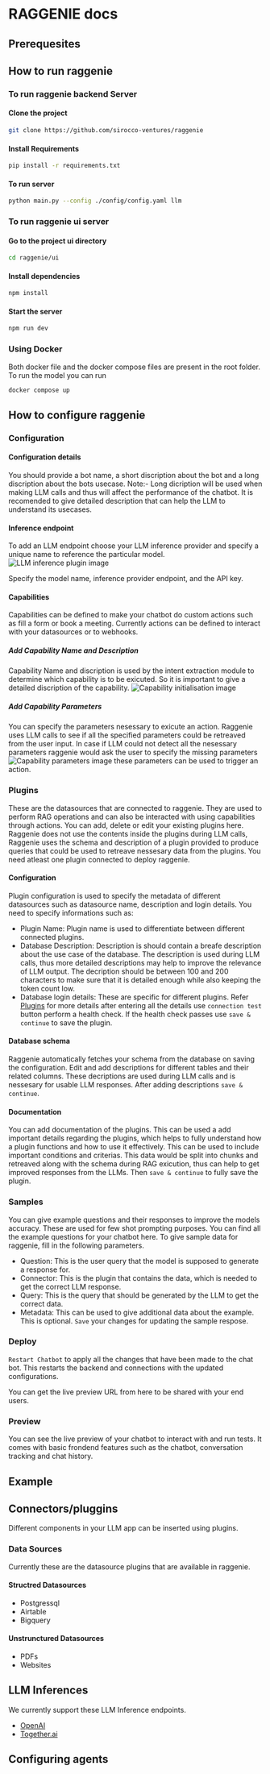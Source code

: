 # RAGGENIE docs

## Prerequesites

## How to run raggenie

### To run raggenie backend Server

#### Clone the project
```bash
git clone https://github.com/sirocco-ventures/raggenie
```

#### Install Requirements
```bash
pip install -r requirements.txt
```

#### To run server
```bash
python main.py --config ./config/config.yaml llm
```

### To run raggenie ui server


#### Go to the project ui directory

```bash
cd raggenie/ui
```

#### Install dependencies

```bash
npm install
```

#### Start the server

```bash
npm run dev
```

<!-- ### Using RAGGENIE backend API
To run just the backend API you can run -->
### Using Docker
Both docker file and the docker compose files are present in the root folder. To run the model you can run
```bash
docker compose up
```

## How to configure raggenie

### Configuration
#### Configuration details
You should provide a bot name, a short discription about the bot and a long discription about the bots usecase.
Note:- Long dicription will be used when making LLM calls and thus will affect the performance of the chatbot. It is recomended to give detailed description that can help the LLM to understand its usecases.

#### Inference endpoint
To add an LLM endpoint choose your LLM inference provider and specify a unique name to reference the particular model.
![LLM inference plugin image](../../static/img/inferance_end_point.png?raw=true)

Specify the model name, inference provider endpoint, and the API key.

#### Capabilities
Capabilities can be defined to make your chatbot do custom actions such as fill a form or book a meeting. Currently actions can be defined to interact with your datasources or to webhooks.
##### Add Capability Name and Description
Capability Name and discription is used by the intent extraction module to determine which capability is to be exicuted. So it is important to give a detailed discription of the capability.
![Capability initialisation image](../../static/img/Capbilities.png?raw=true)
##### Add Capability Parameters
You can specify the parameters nesessary to exicute an action. Raggenie uses LLM calls to see if all the specified parameters could be retreaved from the user input. In case if LLM could not detect all the nesessary parameters raggenie would ask the user to specify the missing parameters
![Capability parameters image](../../static/img/Create_parameter.png?raw=true)
these parameters can be used to trigger an action.

### Plugins
These are the datasources that are connected to raggenie. They are used to perform RAG operations and can also be interacted with using capabilities through actions. You can add, delete or edit your existing plugins here. Raggenie does not use the contents inside the plugins during LLM calls, Raggenie uses the schema and description of a plugin provided to produce queries that could be used to retreave nessesary data from the plugins. You need atleast one plugin connected to deploy raggenie.

#### Configuration
Plugin configuration is used to specify the metadata of different datasources such as datasource name, description and login details.
You need to specify informations such as:
* Plugin Name: Plugin name is used to differentiate between different connected plugins.
* Database Description: Description is should contain a breafe description about the use case of the database. The description is used during LLM calls, thus more detailed descriptions may help to improve the relevance of LLM output. The decription should be between 100 and 200 characters to make sure that it is detailed enough while also keeping the token count low.
* Database login details: These are specific for different plugins. Refer [Plugins](/docs/Connectors) for more details
after entering all the details use `connection test` button perform a health check. If the health check passes use `save & continue` to save the plugin.

#### Database schema
Raggenie automatically fetches your schema from the database on saving the configuration. Edit and add descriptions for different tables and their related columns. These decriptions are used during LLM calls and is nessesary for usable LLM responses. After adding descriptions `save & continue`.

#### Documentation
You can add documentation of the plugins. This can be used a add important details regarding the plugins, which helps to fully understand how a plugin functions and how to use it effectively. This can be used to include important conditions and criterias. This data would be split into chunks and retreaved along with the schema during RAG exicution, thus can help to get improved responses from the LLMs. Then `save & continue` to fully save the plugin.

### Samples
You can give example questions and their responses to improve the models accuracy. These are used for few shot prompting purposes. You can find all the example questions for your chatbot here. To give sample data for raggenie, fill in the following parameters.
* Question: This is the user query that the model is supposed to generate a response for.
* Connector: This is the plugin that contains the data, which is needed to get the correct LLM response.
* Query: This is the query that should be generated by the LLM to get the correct data.
* Metadata: This can be used to give additional data about the example. This is optional.
`Save` your changes for updating the sample respose.

### Deploy
`Restart Chatbot` to apply all the changes that have been made to the chat bot. This restarts the backend and connections with the updated configurations.

You can get the live preview URL from here to be shared with your end users.

### Preview
You can see the live preview of your chatbot to interact with and run tests. It comes with basic frondend features such as the chatbot, conversation tracking and chat history.

## Example


## Connectors/pluggins
Different components in your LLM app can be inserted using plugins.
### Data Sources
Currently these are the datasource plugins that are available in raggenie.
#### Structred Datasources
* Postgressql
* Airtable
* Bigquery
#### Unstrunctured Datasources
* PDFs
* Websites


## LLM Inferences
We currently support these LLM Inference endpoints.
* [OpenAI](https://openai.com/index/openai-api/)
* [Together.ai](https://www.together.ai/)

## Configuring agents